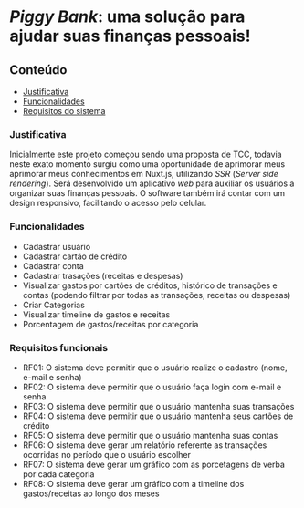 # _Piggy Bank_: uma solução para ajudar suas finanças pessoais!

## Conteúdo
- [Justificativa](#justificativa)
- [Funcionalidades](#funcionalidades)
- [Requisitos do sistema](#requisitos-funcionais)

### Justificativa
Inicialmente este projeto começou sendo uma proposta de TCC, todavia neste exato momento surgiu como uma oportunidade de aprimorar meus aprimorar meus conhecimentos em Nuxt.js, utilizando _SSR_ (_Server side rendering_). Será desenvolvido um aplicativo _web_ para auxiliar os usuários a organizar suas finanças pessoais. O software também irá contar com um design responsivo, facilitando o acesso pelo celular.

### Funcionalidades
- Cadastrar usuário
- Cadastrar cartão de crédito
- Cadastrar conta
- Cadastrar trasações (receitas e despesas)
- Visualizar gastos por cartões de créditos, histórico de transações e contas (podendo filtrar por todas as transações, receitas ou despesas)
- Criar Categorias
- Visualizar timeline de gastos e receitas
- Porcentagem de gastos/receitas por categoria 

### Requisitos funcionais
- RF01: O sistema deve permitir que o usuário realize o cadastro (nome, e-mail e senha)
- RF02: O sistema deve permitir que o usuário faça login com e-mail e senha
- RF03: O sistema deve permitir que o usuário mantenha suas transações
- RF04: O sistema deve permitir que o usuário mantenha seus cartões de crédito
- RF05: O sistema deve permitir que o usuário mantenha suas contas
- RF06: O sistema deve gerar um relatório referente as transações ocorridas no período que o usuário escolher
- RF07: O sistema deve gerar um gráfico com as porcetagens de verba por cada categoria
- RF08: O sistema deve gerar um gráfico com a timeline dos gastos/receitas ao longo dos meses


